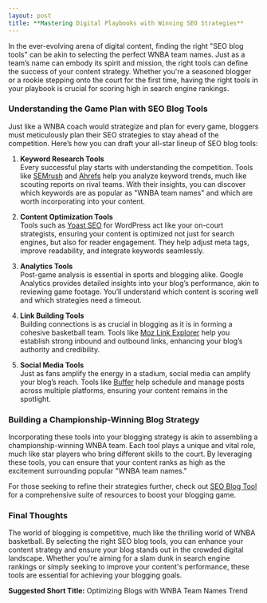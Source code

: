 ```yaml
---
layout: post
title: **Mastering Digital Playbooks with Winning SEO Strategies**
---
```



In the ever-evolving arena of digital content, finding the right "SEO blog tools" can be akin to selecting the perfect WNBA team names. Just as a team’s name can embody its spirit and mission, the right tools can define the success of your content strategy. Whether you're a seasoned blogger or a rookie stepping onto the court for the first time, having the right tools in your playbook is crucial for scoring high in search engine rankings.

### Understanding the Game Plan with SEO Blog Tools

Just like a WNBA coach would strategize and plan for every game, bloggers must meticulously plan their SEO strategies to stay ahead of the competition. Here’s how you can draft your all-star lineup of SEO blog tools:

1. **Keyword Research Tools**  
   Every successful play starts with understanding the competition. Tools like [SEMrush](https://www.semrush.com) and [Ahrefs](https://ahrefs.com) help you analyze keyword trends, much like scouting reports on rival teams. With their insights, you can discover which keywords are as popular as "WNBA team names" and which are worth incorporating into your content.

2. **Content Optimization Tools**  
   Tools such as [Yoast SEO](https://yoast.com/wordpress/plugins/seo/) for WordPress act like your on-court strategists, ensuring your content is optimized not just for search engines, but also for reader engagement. They help adjust meta tags, improve readability, and integrate keywords seamlessly.

3. **Analytics Tools**  
   Post-game analysis is essential in sports and blogging alike. Google Analytics provides detailed insights into your blog’s performance, akin to reviewing game footage. You’ll understand which content is scoring well and which strategies need a timeout.

4. **Link Building Tools**  
   Building connections is as crucial in blogging as it is in forming a cohesive basketball team. Tools like [Moz Link Explorer](https://moz.com/link-explorer) help you establish strong inbound and outbound links, enhancing your blog’s authority and credibility.

5. **Social Media Tools**  
   Just as fans amplify the energy in a stadium, social media can amplify your blog’s reach. Tools like [Buffer](https://buffer.com) help schedule and manage posts across multiple platforms, ensuring your content remains in the spotlight.

### Building a Championship-Winning Blog Strategy

Incorporating these tools into your blogging strategy is akin to assembling a championship-winning WNBA team. Each tool plays a unique and vital role, much like star players who bring different skills to the court. By leveraging these tools, you can ensure that your content ranks as high as the excitement surrounding popular "WNBA team names."

For those seeking to refine their strategies further, check out [SEO Blog Tool](https://seoblogtool.com/) for a comprehensive suite of resources to boost your blogging game.

### Final Thoughts

The world of blogging is competitive, much like the thrilling world of WNBA basketball. By selecting the right SEO blog tools, you can enhance your content strategy and ensure your blog stands out in the crowded digital landscape. Whether you're aiming for a slam dunk in search engine rankings or simply seeking to improve your content's performance, these tools are essential for achieving your blogging goals.

**Suggested Short Title:** Optimizing Blogs with WNBA Team Names Trend
